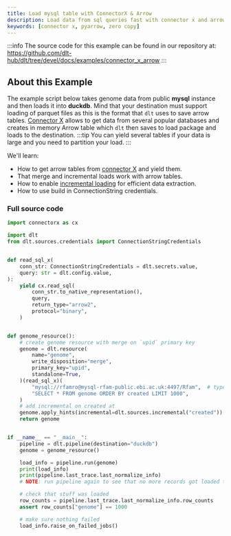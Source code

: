 ```yaml
---
title: Load mysql table with ConnectorX & Arrow
description: Load data from sql queries fast with connector x and arrow tables
keywords: [connector x, pyarrow, zero copy]
---
```

:::info
The source code for this example can be found in our repository at: 
https://github.com/dlt-hub/dlt/tree/devel/docs/examples/connector_x_arrow
:::
## About this Example
The example script below takes genome data from public **mysql** instance and then loads it into **duckdb**. Mind that your destination
must support loading of parquet files as this is the format that `dlt` uses to save arrow tables. [Connector X](https://github.com/sfu-db/connector-x) allows to
get data from several popular databases and creates in memory Arrow table which `dlt` then saves to load package and loads to the destination.
:::tip
You can yield several tables if your data is large and you need to partition your load.
:::

We'll learn:

- How to get arrow tables from [connector X](https://github.com/sfu-db/connector-x) and yield them.
- That merge and incremental loads work with arrow tables.
- How to enable [incremental loading](../general-usage/incremental-loading) for efficient data extraction.
- How to use build in ConnectionString credentials.
### Full source code
```py
import connectorx as cx

import dlt
from dlt.sources.credentials import ConnectionStringCredentials


def read_sql_x(
    conn_str: ConnectionStringCredentials = dlt.secrets.value,
    query: str = dlt.config.value,
):
    yield cx.read_sql(
        conn_str.to_native_representation(),
        query,
        return_type="arrow2",
        protocol="binary",
    )


def genome_resource():
    # create genome resource with merge on `upid` primary key
    genome = dlt.resource(
        name="genome",
        write_disposition="merge",
        primary_key="upid",
        standalone=True,
    )(read_sql_x)(
        "mysql://rfamro@mysql-rfam-public.ebi.ac.uk:4497/Rfam",  # type: ignore[arg-type]
        "SELECT * FROM genome ORDER BY created LIMIT 1000",
    )
    # add incremental on created at
    genome.apply_hints(incremental=dlt.sources.incremental("created"))
    return genome


if __name__ == "__main__":
    pipeline = dlt.pipeline(destination="duckdb")
    genome = genome_resource()

    load_info = pipeline.run(genome)
    print(load_info)
    print(pipeline.last_trace.last_normalize_info)
    # NOTE: run pipeline again to see that no more records got loaded thanks to incremental loading

    # check that stuff was loaded
    row_counts = pipeline.last_trace.last_normalize_info.row_counts
    assert row_counts["genome"] == 1000

    # make sure nothing failed
    load_info.raise_on_failed_jobs()
```